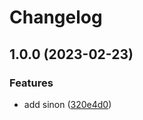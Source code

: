 # Changelog

## 1.0.0 (2023-02-23)


### Features

* add sinon ([320e4d0](https://github.com/sklme/interval/commit/320e4d052b2e0e43879b9c205dd0684677797797))
